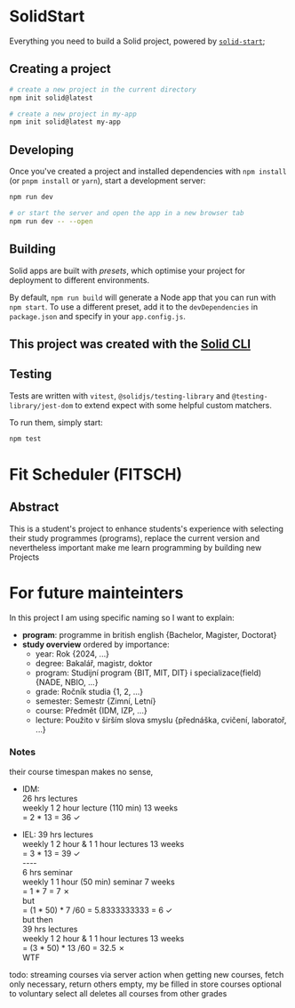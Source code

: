 # SolidStart

Everything you need to build a Solid project, powered by [`solid-start`](https://start.solidjs.com);

## Creating a project

```bash
# create a new project in the current directory
npm init solid@latest

# create a new project in my-app
npm init solid@latest my-app
```

## Developing

Once you've created a project and installed dependencies with `npm install` (or `pnpm install` or `yarn`), start a development server:

```bash
npm run dev

# or start the server and open the app in a new browser tab
npm run dev -- --open
```

## Building

Solid apps are built with _presets_, which optimise your project for deployment to different environments.

By default, `npm run build` will generate a Node app that you can run with `npm start`. To use a different preset, add it to the `devDependencies` in `package.json` and specify in your `app.config.js`.

## This project was created with the [Solid CLI](https://solid-cli.netlify.app)

## Testing

Tests are written with `vitest`, `@solidjs/testing-library` and `@testing-library/jest-dom` to extend expect with some helpful custom matchers.

To run them, simply start:

```sh
npm test
```


# Fit Scheduler (FITSCH)

## Abstract

This is a student's project to enhance students's experience with selecting their study programmes (programs), replace the current version and nevertheless important make me learn programming by building new Projects

# For future mainteinters

In this project I am using specific naming so I want to explain:

- **program**: programme in british english {Bachelor, Magister, Doctorat}
- **study overview** ordered by importance:
  - year: Rok {2024, ...}
  - degree: Bakalář, magistr, doktor
  - program: Studijní program {BIT, MIT, DIT} i specializace(field) {NADE, NBIO, ...}
  - grade: Ročník studia {1, 2, ...}
  - semester: Semestr {Zimní, Letní}
  - course: Předmět {IDM, IZP, ...}
  - lecture: Použito v širším slova smyslu {přednáška, cvičení, laboratoř, ...}

### Notes
their course timespan makes no sense, 
- IDM:\
    26 hrs lectures\
    weekly 1 2 hour lecture (110 min) 13 weeks\
    = 2 * 13 = 36 ✓

- IEL:
    39 hrs lectures\
    weekly 1 2 hour & 1 1 hour lectures 13 weeks \
    = 3 * 13 = 39 ✓\
    ----\
    6 hrs seminar\
    weekly 1 1 hour (50 min) seminar 7 weeks\
    = 1 * 7 = 7 ✗\
    but \
    = (1 * 50) * 7 /60 = 5.8333333333 = 6 ✓\
    but then \
    39 hrs lectures\
    weekly 1 2 hour & 1 1 hour lectures 13 weeks \
    = (3 * 50) * 13 /60 = 32.5 ✗\
    WTF



todo:
streaming courses via server action
when getting new courses, fetch only necessary, return others empty, my be filled in store
courses optional to voluntary
select all deletes all courses from other grades